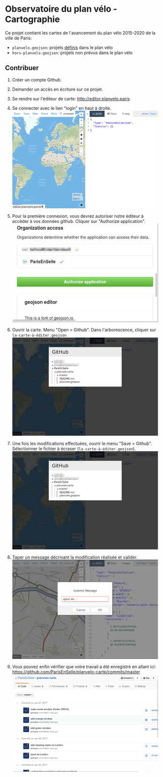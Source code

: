 # Observatoire du plan vélo - Cartographie

Ce projet contient les cartes de l'avancement du plan vélo 2015-2020 de la ville de Paris:

* `planvelo.geojson`: projets [définis](doc/planvelo.jpeg) dans le plan vélo
* `hors-planvelo.geojson`: projets non prévus dans le plan vélo

## Contribuer

1. Créer un compte Github.

2. Demander un accès en écriture sur ce projet.

3. Se rendre sur l'éditeur de carte: http://editor.planvelo.paris

4. Se connecter avec le lien "login" en haut à droite. ![Se connecter](doc/0.png)

5. Pour la première connexion, vous devrez autoriser notre éditeur à accèder à vos données github. Cliquer sur "Authorize application". ![Autoriser](doc/1.png)

6. Ouvrir la carte. Menu "Open > Github". Dans l'arborescence, cliquer sur `la-carte-à-éditer.geojson` ![Ouvrir](doc/2.png)

7. Une fois les modifications effectuées, ouvrir le menu "Save > Github". Sélectionner le fichier à écraser (`la-carte-à-éditer.geojson`). ![Enregistrer](doc/2.png)

8. Taper un message décrivant la modification réalisée et valider. ![Message de commit](doc/3.png)

9. Vous pouvez enfin vérifier que votre travail a été enregistré en allant ici: https://github.com/ParisEnSelle/planvelo-carte/commits/master ![Commits](doc/4.png)

